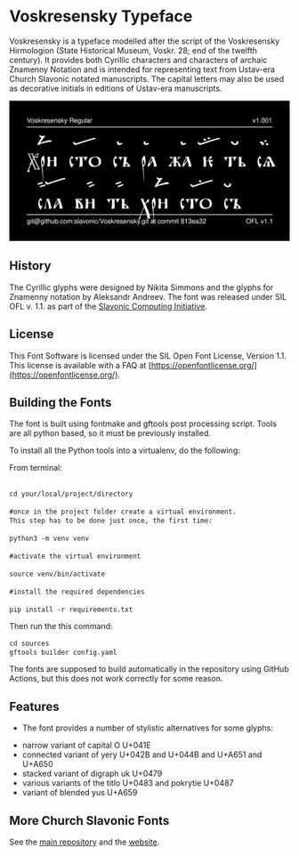 # Voskresensky Typeface

Voskresensky is a typeface modelled after the script of the Voskresensky Hirmologion (State Historical Museum, Voskr. 28; end of the twelfth century). It provides both Cyrillic characters and characters of archaic Znamenny Notation and is intended for representing text from Ustav-era Church Slavonic notated manuscripts. The capital letters may also be used as decorative initials in editions of Ustav-era manuscripts.

![Sample Image](documentation/image2.png)

## History

The Cyrillic glyphs were designed by Nikita Simmons and the glyphs for Znamenny notation by Aleksandr Andreev. The font was released under SIL OFL v. 1.1. as part of the [Slavonic Computing Initiative](https://sci.ponomar.net/fonts.html).

## License

This Font Software is licensed under the SIL Open Font License,
Version 1.1. This license is available with a FAQ at
[https://openfontlicense.org/](https://openfontlicense.org/).

## Building the Fonts

The font is built using fontmake and gftools post processing script. Tools are all python based, so it must be previously installed.

To install all the Python tools into a virtualenv, do the following:

From terminal:

```

cd your/local/project/directory

#once in the project folder create a virtual environment. 
This step has to be done just once, the first time:

python3 -m venv venv

#activate the virtual environment

source venv/bin/activate

#install the required dependencies

pip install -r requirements.txt

```

Then run the this command:

```
cd sources
gftools builder config.yaml
```

The fonts are supposed to build automatically in the repository 
using GitHub Actions, but this does not work correctly 
for some reason.

## Features

* The font provides a number of stylistic alternatives for some glyphs:
- narrow variant of capital O U+041E
- connected variant of yery U+042B and U+044B and U+A651 and U+A650
- stacked variant of digraph uk U+0479
- various variants of the titlo U+0483 and pokrytie U+0487
- variant of blended yus U+A659


## More Church Slavonic Fonts

See the [main repository](https://github.com/typiconman/fonts-cu/issues) and the [website](https://sci.ponomar.net/fonts.html).